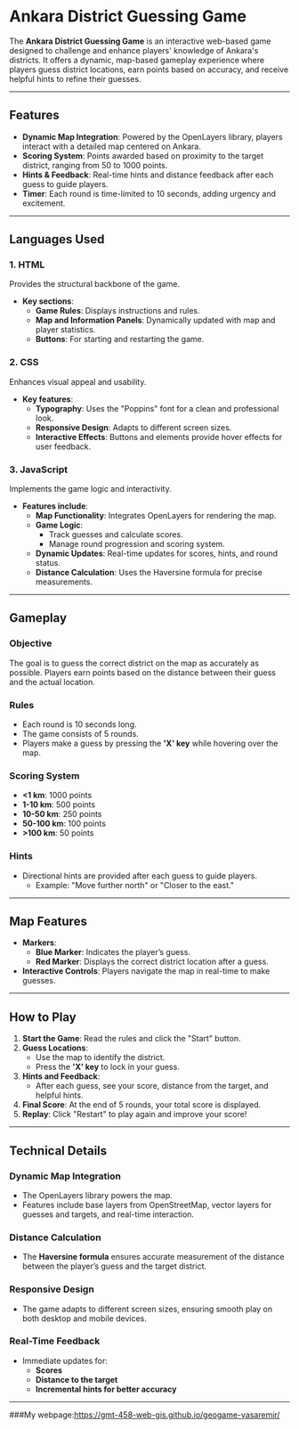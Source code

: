 # Ankara District Guessing Game

The **Ankara District Guessing Game** is an interactive web-based game designed to challenge and enhance players' knowledge of Ankara's districts. It offers a dynamic, map-based gameplay experience where players guess district locations, earn points based on accuracy, and receive helpful hints to refine their guesses.

---

## Features

- **Dynamic Map Integration**: Powered by the OpenLayers library, players interact with a detailed map centered on Ankara.
- **Scoring System**: Points awarded based on proximity to the target district, ranging from 50 to 1000 points.
- **Hints & Feedback**: Real-time hints and distance feedback after each guess to guide players.
- **Timer**: Each round is time-limited to 10 seconds, adding urgency and excitement.


---

## Languages Used

### 1. HTML

Provides the structural backbone of the game.

- **Key sections**:
  - **Game Rules**: Displays instructions and rules.
  - **Map and Information Panels**: Dynamically updated with map and player statistics.
  - **Buttons**: For starting and restarting the game.

### 2. CSS

Enhances visual appeal and usability.

- **Key features**:
  - **Typography**: Uses the "Poppins" font for a clean and professional look.
  - **Responsive Design**: Adapts to different screen sizes.
  - **Interactive Effects**: Buttons and elements provide hover effects for user feedback.

### 3. JavaScript

Implements the game logic and interactivity.

- **Features include**:
  - **Map Functionality**: Integrates OpenLayers for rendering the map.
  - **Game Logic**:
    - Track guesses and calculate scores.
    - Manage round progression and scoring system.
  - **Dynamic Updates**: Real-time updates for scores, hints, and round status.
  - **Distance Calculation**: Uses the Haversine formula for precise measurements.

---

## Gameplay

### Objective

The goal is to guess the correct district on the map as accurately as possible. Players earn points based on the distance between their guess and the actual location.

### Rules

- Each round is 10 seconds long.
- The game consists of 5 rounds.
- Players make a guess by pressing the **'X' key** while hovering over the map.

### Scoring System

- **<1 km**: 1000 points
- **1-10 km**: 500 points
- **10-50 km**: 250 points
- **50-100 km**: 100 points
- **>100 km**: 50 points

### Hints

- Directional hints are provided after each guess to guide players.
  - Example: "Move further north" or "Closer to the east."

---

## Map Features

- **Markers**:
  - **Blue Marker**: Indicates the player’s guess.
  - **Red Marker**: Displays the correct district location after a guess.
- **Interactive Controls**: Players navigate the map in real-time to make guesses.

---

## How to Play

1. **Start the Game**: Read the rules and click the "Start" button.
2. **Guess Locations**:
   - Use the map to identify the district.
   - Press the **'X' key** to lock in your guess.
3. **Hints and Feedback**:
   - After each guess, see your score, distance from the target, and helpful hints.
4. **Final Score**: At the end of 5 rounds, your total score is displayed.
5. **Replay**: Click "Restart" to play again and improve your score!

---

## Technical Details

### Dynamic Map Integration

- The OpenLayers library powers the map.
- Features include base layers from OpenStreetMap, vector layers for guesses and targets, and real-time interaction.

### Distance Calculation

- The **Haversine formula** ensures accurate measurement of the distance between the player’s guess and the target district.

### Responsive Design

- The game adapts to different screen sizes, ensuring smooth play on both desktop and mobile devices.

### Real-Time Feedback

- Immediate updates for:
  - **Scores**
  - **Distance to the target**
  - **Incremental hints for better accuracy**

---
###My webpage:https://gmt-458-web-gis.github.io/geogame-yasaremir/
